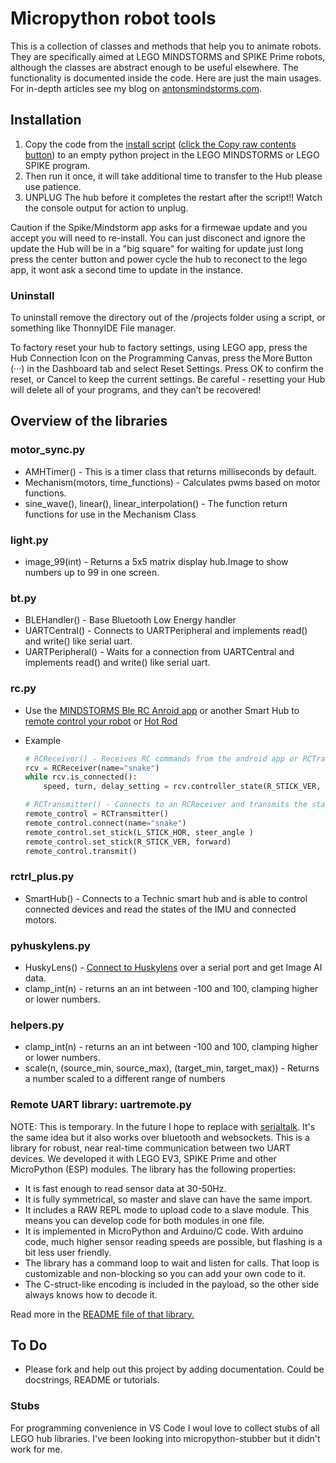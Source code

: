 # Micropython robot tools #

This is a collection of classes and methods that help you to animate robots. They are specifically aimed at LEGO MINDSTORMS and SPIKE Prime robots, although the classes are abstract enough to be useful elsewhere. The functionality is documented inside the code. Here are just the main usages. For in-depth articles see my blog on [antonsmindstorms.com](https://antonsmindstorms.com).

## Installation ##
1. Copy the code from the [install script](Installer/install_mpy_robot_tools.py) ([click the Copy raw contents button](https://github.blog/changelog/2021-09-20-quickly-copy-the-contents-of-a-file-to-the-clipboard/))  to an empty python project in the LEGO MINDSTORMS or LEGO SPIKE program.
2. Then run it once, it will take additional time to transfer to the Hub please use patience.
3. UNPLUG The hub before it completes the restart after the script!! Watch the console output for action to unplug.

Caution if the Spike/Mindstorm app asks for a firmewae update and you accept you will need to re-install. You can just disconect and ignore the update the Hub will be in a "big square" for waiting for update just long press the center button and power cycle the hub to reconect to the lego app, it wont ask a second time to update in the instance.

### Uninstall ###

To uninstall remove the directory out of the /projects folder using a script, or something like ThonnyIDE File manager. 

To factory reset your hub to factory settings, using LEGO app, press the Hub Connection Icon on the Programming Canvas, press the More Button (···) in the Dashboard tab and select Reset Settings. Press OK to confirm the reset, or Cancel to keep the current settings. Be careful - resetting your Hub will delete all of your programs, and they can’t be recovered!

## Overview of the libraries ##

### motor_sync.py ###
- AMHTimer() - This is a timer class that returns milliseconds by default.
- Mechanism(motors, time_functions) - Calculates pwms based on motor functions.
- sine_wave(), linear(), linear_interpolation() - The function return functions for use in the Mechanism Class

### light.py ###
- image_99(int) - Returns a 5x5 matrix display hub.Image to show numbers up to 99 in one screen.

### bt.py ###
- BLEHandler() - Base Bluetooth Low Energy handler
- UARTCentral() - Connects to UARTPeripheral and implements read() and write() like serial uart.
- UARTPeripheral() - Waits for a connection from UARTCentral and implements read() and write() like serial uart.

### rc.py ###

- Use the [MINDSTORMS Ble RC Anroid app](https://play.google.com/store/apps/details?id=com.antonsmindstorms.mindstormsrc) or another Smart Hub to [remote control your robot](https://gist.github.com/antonvh/1f1d9c563268b4a8e9e1d7297e62ad53) or [Hot Rod](https://gist.github.com/antonvh/88548d95e771043662f038de451e28f2)

- Example
  ``` python
  # RCReceiver() - Receives RC commands from the android app or RCTransmitter class.
  rcv = RCReceiver(name="snake")
  while rcv.is_connected():
      speed, turn, delay_setting = rcv.controller_state(R_STICK_VER, L_STICK_HOR, SETTING2)
  ```

  ``` python
  # RCTransmitter() - Connects to an RCReceiver and transmits the state of 9 gamepad-like controls.
  remote_control = RCTransmitter()
  remote_control.connect(name="snake")
  remote_control.set_stick(L_STICK_HOR, steer_angle )
  remote_control.set_stick(R_STICK_VER, forward)
  remote_control.transmit()
  ```

### rctrl_plus.py ###

- SmartHub() - Connects to a Technic smart hub and is able to control connected devices and read the states of the IMU and connected motors.

### pyhuskylens.py ###

- HuskyLens() - [Connect to Huskylens](https://github.com/antonvh/LEGO-HuskyLenslib) over a serial port and get Image AI data.
- clamp_int(n) - returns an an int between -100 and 100, clamping higher or lower numbers.

### helpers.py ###

- clamp_int(n) - returns an an int between -100 and 100, clamping higher or lower numbers.
- scale(n, (source_min, source_max), (target_min, target_max)) - Returns a number scaled to a different range of numbers

### Remote UART library: uartremote.py ###
NOTE: This is temporary. In the future I hope to replace with [serialtalk](https://github.com/antonvh/SerialTalk). It's the same idea but it also works over bluetooth and websockets.
This is a library for robust, near real-time communication between two UART devices. We developed it with LEGO EV3, SPIKE Prime and other MicroPython (ESP) modules. The library has the following properties:
- It is fast enough to read sensor data at 30-50Hz.
- It is fully symmetrical, so master and slave can have the same import.
- It includes a RAW REPL mode to upload code to a slave module. This means you can develop code for both modules in one file.
- It is implemented in MicroPython and Arduino/C code. With arduino code, much higher sensor reading speeds are possible, but flashing is a bit less user friendly.
- The library has a command loop to wait and listen for calls. That loop is customizable and non-blocking so you can add your own code to it.
- The C-struct-like encoding is included in the payload, so the other side always knows how to decode it.

Read more in the [README file of that library.](Submodules/UartRemote/README.md)

## To Do ##
- Please fork and help out this project by adding documentation. Could be docstrings, README or tutorials.

### Stubs ###
For programming convenience in VS Code I woul love to collect stubs of all LEGO hub libraries. I've been looking into micropython-stubber but it didn't work for me.
